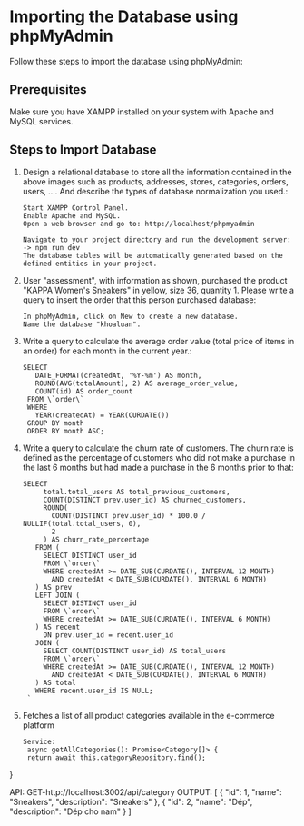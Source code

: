 # Importing the Database using phpMyAdmin

Follow these steps to import the database using phpMyAdmin:

## Prerequisites

Make sure you have XAMPP installed on your system with Apache and MySQL services.

## Steps to Import Database

1. Design a relational database to store all the information contained in the above images such as products, addresses, stores, categories, orders, users, …. And describe the types of database normalization you used.:

   ```
   Start XAMPP Control Panel.
   Enable Apache and MySQL.
   Open a web browser and go to: http://localhost/phpmyadmin

   Navigate to your project directory and run the development server:
   -> npm run dev
   The database tables will be automatically generated based on the defined entities in your project.
   ```

2. User "assessment", with information as shown, purchased the product "KAPPA Women's Sneakers" in yellow, size 36, quantity 1. Please write a query to insert the order that this person purchased database:

   ```
   In phpMyAdmin, click on New to create a new database.
   Name the database "khoaluan".
   ```

3. Write a query to calculate the average order value (total price of items in an order) for each month in the current year.:

   ```
   SELECT 
      DATE_FORMAT(createdAt, '%Y-%m') AS month,
      ROUND(AVG(totalAmount), 2) AS average_order_value,
      COUNT(id) AS order_count
    FROM \`order\`
    WHERE 
      YEAR(createdAt) = YEAR(CURDATE())
    GROUP BY month
    ORDER BY month ASC;
   ```

4. Write a query to calculate the churn rate of customers. The churn rate is defined as the percentage of customers who did not make a purchase in the last 6 months but had made a purchase in the 6 months prior to that:

   ```
   SELECT
        total.total_users AS total_previous_customers,
        COUNT(DISTINCT prev.user_id) AS churned_customers,
        ROUND(
          COUNT(DISTINCT prev.user_id) * 100.0 / NULLIF(total.total_users, 0),
          2
        ) AS churn_rate_percentage
      FROM (
        SELECT DISTINCT user_id
        FROM \`order\`
        WHERE createdAt >= DATE_SUB(CURDATE(), INTERVAL 12 MONTH)
          AND createdAt < DATE_SUB(CURDATE(), INTERVAL 6 MONTH)
      ) AS prev
      LEFT JOIN (
        SELECT DISTINCT user_id
        FROM \`order\`
        WHERE createdAt >= DATE_SUB(CURDATE(), INTERVAL 6 MONTH)
      ) AS recent
        ON prev.user_id = recent.user_id
      JOIN (
        SELECT COUNT(DISTINCT user_id) AS total_users
        FROM \`order\`
        WHERE createdAt >= DATE_SUB(CURDATE(), INTERVAL 12 MONTH)
          AND createdAt < DATE_SUB(CURDATE(), INTERVAL 6 MONTH)
      ) AS total
      WHERE recent.user_id IS NULL;
    `
   ```

5. Fetches a list of all product categories available in the e-commerce platform

   ```
   Service:
    async getAllCategories(): Promise<Category[]> {
    return await this.categoryRepository.find();
  }

   API: GET-http://localhost:3002/api/category
   OUTPUT: 
   [
      {
         "id": 1,
         "name": "Sneakers",
         "description": "Sneakers"
      },
      {
         "id": 2,
         "name": "Dép",
         "description": "Dép cho nam"
      }
   ]
   ```

